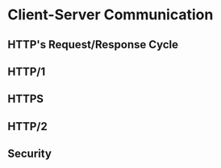 # Client-Server Communication

## HTTP's Request/Response Cycle
## HTTP/1
## HTTPS
## HTTP/2
## Security

